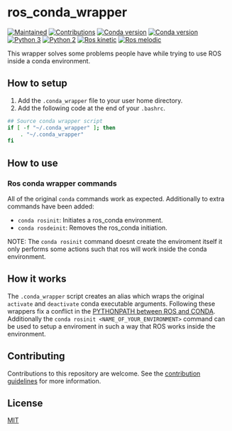 # ros_conda_wrapper

[![Maintained](https://img.shields.io/badge/Maintained%3F-yes-green)](https://github.com/rickstaa/ros_conda_wrapper/pulse)
[![Contributions](https://img.shields.io/badge/contributions-welcome-orange.svg)](https://github.com/rickstaa/ros_conda_wrapper/blob/master/contributing.md)
[![Conda version](https://img.shields.io/badge/contributions-welcome-orange.svg)](https://github.com/rickstaa/ros_conda_wrapper/blob/master/contributing.md)
[![Conda version](https://img.shields.io/badge/conda-%3D%3E4.4-blue)](https://conda.io/en/latest/)
[![Python 3](https://img.shields.io/badge/python%203-3.7%20%7C%203.6%20%7C%203.5-green.svg)](https://www.python.org/)
[![Python 2](https://img.shields.io/badge/python%202-2.7%20%7C%202.6%20%7C%202.5-green.svg)](https://www.python.org/)
[![Ros kinetic](https://img.shields.io/badge/ROS%20Kinetic-recommended-brightgreen.svg)](https://wiki.ros.org/kinetic)
[![Ros melodic](https://img.shields.io/badge/ROS%20Melodic-not%20tested-yellow.svg)](https://wiki.ros.org/melodic)

This wrapper solves some problems people have while trying to use ROS inside a conda environment.

## How to setup

1.  Add the `.conda_wrapper` file to your user home directory.
2.  Add the following code at the end of your `.bashrc`.

```bash
## Source conda wrapper script
if [ -f "~/.conda_wrapper" ]; then
    . "~/.conda_wrapper"
fi
```

## How to use

### Ros conda wrapper commands

All of the original `conda` commands work as expected. Additionally to extra commands have been added:

- `conda rosinit`: Initiates a ros_conda environment.
- `conda rosdeinit`: Removes the ros_conda initiation.

NOTE: The `conda rosinit` command doesnt create the enviroment itself it only performs some actions such that ros will work inside the conda environment.

## How it works

The `.conda_wrapper` script creates an alias which wraps the original `activate` and `deactivate` conda executable arguments. Following these wrappers fix a conflict in the [PYTHONPATH between ROS and CONDA](https://answers.ros.org/question/256886/conflict-anaconda-vs-ros-catking_pkg-not-found/). Additionally the `conda rosinit <NAME_OF_YOUR_ENVIRONMENT>` command can be used to setup a enviroment in such a way that ROS works inside the environment.

## Contributing

Contributions to this repository are welcome. See the [contribution guidelines](https://github.com/rickstaa/ros_conda_wrapper/blob/master/contributing.md) for more information.

## License

[MIT](https://github.com/rickstaa/ros_conda_wrapper/blob/master/LICENSE)
